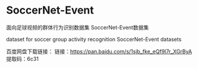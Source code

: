 # SoccerNet-Event

面向足球视频的群体行为识别数据集
SoccerNet-Event数据集

dataset for soccer group activity recognition
SoccerNet-Event datasets

百度网盘下载链接：
链接：https://pan.baidu.com/s/1sjb_fke_eQf9l7r_XGrByA 
提取码：6c31 
